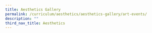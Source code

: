 ```yaml
---
title: Aesthetics Gallery
permalink: /curriculum/aesthetics/aesthetics-gallery/art-events/
description: ""
third_nav_title: Aesthetics
---
```

